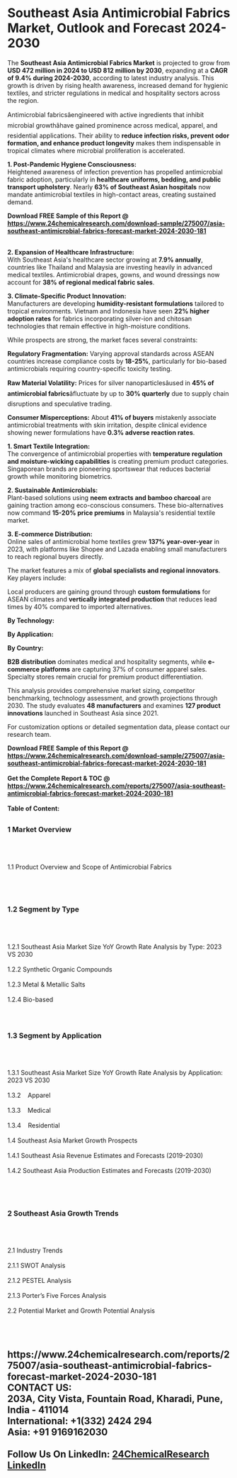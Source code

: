 <h1>Southeast Asia Antimicrobial Fabrics Market, Outlook and Forecast 2024-2030</h1><p>The <strong>Southeast Asia Antimicrobial Fabrics Market</strong> is projected to grow from <strong>USD 472 million in 2024 to USD 812 million by 2030</strong>, expanding at a <strong>CAGR of 9.4% during 2024-2030</strong>, according to latest industry analysis. This growth is driven by rising health awareness, increased demand for hygienic textiles, and stricter regulations in medical and hospitality sectors across the region.</p><p>Antimicrobial fabricsâengineered with active ingredients that inhibit microbial growthâhave gained prominence across medical, apparel, and residential applications. Their ability to <strong>reduce infection risks, prevent odor formation, and enhance product longevity</strong> makes them indispensable in tropical climates where microbial proliferation is accelerated.</p><p><strong>1. Post-Pandemic Hygiene Consciousness:</strong><br>
Heightened awareness of infection prevention has propelled antimicrobial fabric adoption, particularly in <strong>healthcare uniforms, bedding, and public transport upholstery</strong>. Nearly <strong>63% of Southeast Asian hospitals</strong> now mandate antimicrobial textiles in high-contact areas, creating sustained demand.</p><div><b>Download FREE Sample of this Report @ 
            <a href="https://www.24chemicalresearch.com/download-sample/275007/asia-southeast-antimicrobial-fabrics-forecast-market-2024-2030-181">
            https://www.24chemicalresearch.com/download-sample/275007/asia-southeast-antimicrobial-fabrics-forecast-market-2024-2030-181</a></b></div><br><p><strong>2. Expansion of Healthcare Infrastructure:</strong><br>
With Southeast Asia's healthcare sector growing at <strong>7.9% annually</strong>, countries like Thailand and Malaysia are investing heavily in advanced medical textiles. Antimicrobial drapes, gowns, and wound dressings now account for <strong>38% of regional medical fabric sales</strong>.</p><p><strong>3. Climate-Specific Product Innovation:</strong><br>
Manufacturers are developing <strong>humidity-resistant formulations</strong> tailored to tropical environments. Vietnam and Indonesia have seen <strong>22% higher adoption rates</strong> for fabrics incorporating silver-ion and chitosan technologies that remain effective in high-moisture conditions.</p><p>While prospects are strong, the market faces several constraints:</p><p><strong>Regulatory Fragmentation:</strong> Varying approval standards across ASEAN countries increase compliance costs by <strong>18-25%</strong>, particularly for bio-based antimicrobials requiring country-specific toxicity testing.</p><p><strong>Raw Material Volatility:</strong> Prices for silver nanoparticlesâused in <strong>45% of antimicrobial fabrics</strong>âfluctuate by up to <strong>30% quarterly</strong> due to supply chain disruptions and speculative trading.</p><p><strong>Consumer Misperceptions:</strong> About <strong>41% of buyers</strong> mistakenly associate antimicrobial treatments with skin irritation, despite clinical evidence showing newer formulations have <strong>0.3% adverse reaction rates</strong>.</p><p><strong>1. Smart Textile Integration:</strong><br>
The convergence of antimicrobial properties with <strong>temperature regulation and moisture-wicking capabilities</strong> is creating premium product categories. Singaporean brands are pioneering sportswear that reduces bacterial growth while monitoring biometrics.</p><p><strong>2. Sustainable Antimicrobials:</strong><br>
Plant-based solutions using <strong>neem extracts and bamboo charcoal</strong> are gaining traction among eco-conscious consumers. These bio-alternatives now command <strong>15-20% price premiums</strong> in Malaysia's residential textile market.</p><p><strong>3. E-commerce Distribution:</strong><br>
Online sales of antimicrobial home textiles grew <strong>137% year-over-year</strong> in 2023, with platforms like Shopee and Lazada enabling small manufacturers to reach regional buyers directly.</p><p>The market features a mix of <strong>global specialists and regional innovators</strong>. Key players include:</p><p>Local producers are gaining ground through <strong>custom formulations</strong> for ASEAN climates and <strong>vertically integrated production</strong> that reduces lead times by 40% compared to imported alternatives.</p><p><strong>By Technology:</strong></p><p><strong>By Application:</strong></p><p><strong>By Country:</strong></p><p><strong>B2B distribution</strong> dominates medical and hospitality segments, while <strong>e-commerce platforms</strong> are capturing 37% of consumer apparel sales. Specialty stores remain crucial for premium product differentiation.</p><p>This analysis provides comprehensive market sizing, competitor benchmarking, technology assessment, and growth projections through 2030. The study evaluates <strong>48 manufacturers</strong> and examines <strong>127 product innovations</strong> launched in Southeast Asia since 2021.</p><p>For customization options or detailed segmentation data, please contact our research team.</p><div><b>Download FREE Sample of this Report @ 
            <a href="https://www.24chemicalresearch.com/download-sample/275007/asia-southeast-antimicrobial-fabrics-forecast-market-2024-2030-181">
            https://www.24chemicalresearch.com/download-sample/275007/asia-southeast-antimicrobial-fabrics-forecast-market-2024-2030-181</a></b></div><br><div><b>Get the Complete Report & TOC @ 
            <a href="https://www.24chemicalresearch.com/reports/275007/asia-southeast-antimicrobial-fabrics-forecast-market-2024-2030-181">
            https://www.24chemicalresearch.com/reports/275007/asia-southeast-antimicrobial-fabrics-forecast-market-2024-2030-181</a></b></div><br>
            <b>Table of Content:</b><p><h2><span style="font-size:16px"><strong>1 Market Overview&nbsp;&nbsp; &nbsp;</strong></span></h2><br />
<br />
<p>1.1 Product Overview and Scope of Antimicrobial Fabrics&nbsp;</p><br />
<br />
<h2><strong><span style="font-size:16px">1.2 Segment by Type&nbsp;&nbsp; &nbsp;</span></strong></h2><br />
<br />
<p>1.2.1 Southeast Asia Market Size YoY Growth Rate Analysis by Type: 2023 VS 2030&nbsp;&nbsp; &nbsp;<br /><br />
1.2.2 Synthetic Organic Compounds&nbsp;&nbsp; &nbsp;<br /><br />
1.2.3 Metal & Metallic Salts<br /><br />
1.2.4 Bio-based<br /><br />
<br />
<h2><span style="font-size:16px"><strong>1.3 Segment by Application&nbsp;&nbsp;</strong></span></h2><br />
<br />
<p>1.3.1 Southeast Asia Market Size YoY Growth Rate Analysis by Application: 2023 VS 2030&nbsp;&nbsp; &nbsp;<br /><br />
1.3.2&nbsp;&nbsp; &nbsp;Apparel<br /><br />
1.3.3&nbsp;&nbsp; &nbsp;Medical<br /><br />
1.3.4&nbsp;&nbsp; &nbsp;Residential<br /><br />
1.4 Southeast Asia Market Growth Prospects&nbsp;&nbsp; &nbsp;<br /><br />
1.4.1 Southeast Asia Revenue Estimates and Forecasts (2019-2030)&nbsp;&nbsp; &nbsp;<br /><br />
1.4.2 Southeast Asia Production Estimates and Forecasts (2019-2030)&nbsp;&nbsp;</p><br />
<br />
<h2><span style="font-size:16px"><strong>2 Southeast Asia Growth Trends&nbsp;&nbsp; &nbsp;</strong></span></h2><br />
<br />
<p>2.1 Industry Trends&nbsp;&nbsp; &nbsp;<br /><br />
2.1.1 SWOT Analysis&nbsp;&nbsp; &nbsp;<br /><br />
2.1.2 PESTEL Analysis&nbsp;&nbsp; &nbsp;<br /><br />
2.1.3 Porter&rsquo;s Five Forces Analysis&nbsp;&nbsp; &nbsp;<br /><br />
2.2 Potential Market and Growth Potential Analysis&nbsp;&nbsp; &nbsp;</p><br />
<br />
<h2><span style="font-size:16p</p><div><b>Get the Complete Report & TOC @ 
            <a href="https://www.24chemicalresearch.com/reports/275007/asia-southeast-antimicrobial-fabrics-forecast-market-2024-2030-181">
            https://www.24chemicalresearch.com/reports/275007/asia-southeast-antimicrobial-fabrics-forecast-market-2024-2030-181</a></b></div><br><b>CONTACT US:</b><br>
            203A, City Vista, Fountain Road, Kharadi, Pune, India - 411014<br>
            International: +1(332) 2424 294<br>
            Asia: +91 9169162030 <br><br>
            Follow Us On LinkedIn: <a href="https://www.linkedin.com/company/24chemicalresearch/">24ChemicalResearch LinkedIn</a>